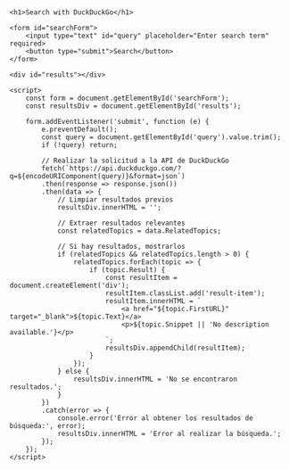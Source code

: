 <!DOCTYPE html>
<html lang="es">
<head>
    <meta charset="UTF-8">
    <meta name="viewport" content="width=device-width, initial-scale=1.0">
    <title>Simple Search Proxy with DuckDuckGo</title>
    <style>
        body {
            font-family: Arial, sans-serif;
            margin: 20px;
        }
        input[type="text"] {
            width: 300px;
            padding: 8px;
            font-size: 16px;
        }
        button {
            padding: 8px 12px;
            font-size: 16px;
        }
        #results {
            margin-top: 20px;
        }
        .result-item {
            margin-bottom: 15px;
        }
        .result-item a {
            font-size: 18px;
            color: #0078d4;
            text-decoration: none;
        }
        .result-item p {
            font-size: 14px;
        }
    </style>
</head>
<body>

    <h1>Search with DuckDuckGo</h1>

    <form id="searchForm">
        <input type="text" id="query" placeholder="Enter search term" required>
        <button type="submit">Search</button>
    </form>

    <div id="results"></div>

    <script>
        const form = document.getElementById('searchForm');
        const resultsDiv = document.getElementById('results');

        form.addEventListener('submit', function (e) {
            e.preventDefault();
            const query = document.getElementById('query').value.trim();
            if (!query) return;

            // Realizar la solicitud a la API de DuckDuckGo
            fetch(`https://api.duckduckgo.com/?q=${encodeURIComponent(query)}&format=json`)
            .then(response => response.json())
            .then(data => {
                // Limpiar resultados previos
                resultsDiv.innerHTML = '';

                // Extraer resultados relevantes
                const relatedTopics = data.RelatedTopics;

                // Si hay resultados, mostrarlos
                if (relatedTopics && relatedTopics.length > 0) {
                    relatedTopics.forEach(topic => {
                        if (topic.Result) {
                            const resultItem = document.createElement('div');
                            resultItem.classList.add('result-item');
                            resultItem.innerHTML = `
                                <a href="${topic.FirstURL}" target="_blank">${topic.Text}</a>
                                <p>${topic.Snippet || 'No description available.'}</p>
                            `;
                            resultsDiv.appendChild(resultItem);
                        }
                    });
                } else {
                    resultsDiv.innerHTML = 'No se encontraron resultados.';
                }
            })
            .catch(error => {
                console.error('Error al obtener los resultados de búsqueda:', error);
                resultsDiv.innerHTML = 'Error al realizar la búsqueda.';
            });
        });
    </script>

</body>
</html>
